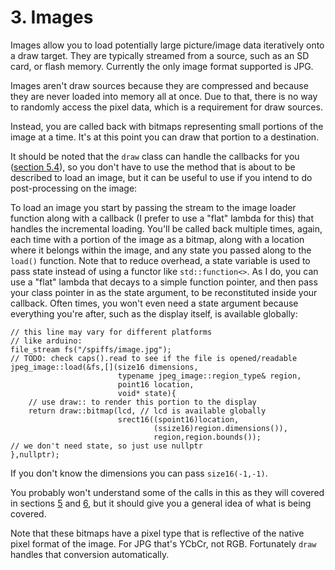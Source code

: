 <a name="3"></a>

# 3. Images

Images allow you to load potentially large picture/image data iteratively onto a draw target. They are typically streamed from a source, such as an SD card, or flash memory. Currently the only image format supported is JPG.

Images aren't draw sources because they are compressed and because they are never loaded into memory all at once. Due to that, there is no way to randomly access the pixel data, which is a requirement for draw sources.

Instead, you are called back with bitmaps representing small portions of the image at a time. It's at this point you can draw that portion to a destination.

It should be noted that the `draw` class can handle the callbacks for you ([section 5.4](./drawing.md#5.4)), so you don't have to use the method that is about to be described to load an image, but it can be useful to use if you intend to do post-processing on the image:

To load an image you start by passing the stream to the image loader function along with a callback (I prefer to use a "flat" lambda for this) that handles the incremental loading. You'll be called back multiple times, again, each time with a portion of the image as a bitmap, along with a location where it belongs within the image, and any state you passed along to the `load()` function. Note that to reduce overhead, a state variable is used to pass state instead of using a functor like `std::function<>`. As I do, you can use a "flat" lambda that decays to a simple function pointer, and then pass your class pointer in as the state argument, to be reconstituted inside your callback. Often times, you won't even need a state argument because everything you're after, such as the display itself, is available globally:
```
// this line may vary for different platforms
// like arduino:
file_stream fs("/spiffs/image.jpg");
// TODO: check caps().read to see if the file is opened/readable
jpeg_image::load(&fs,[](size16 dimensions,
                        typename jpeg_image::region_type& region,
                        point16 location,
                        void* state){
    // use draw:: to render this portion to the display
    return draw::bitmap(lcd, // lcd is available globally
                        srect16((spoint16)location,
                                (ssize16)region.dimensions()),
                                region,region.bounds());
// we don't need state, so just use nullptr
},nullptr);
```
If you don't know the dimensions you can pass `size16(-1,-1)`.

You probably won't understand some of the calls in this as they will covered in sections [5](./drawing.md) and [6](./positioning.md), but it should give you a general idea of what is being covered.

Note that these bitmaps have a pixel type that is reflective of the native pixel format of the image. For JPG that's YCbCr, not RGB. Fortunately `draw` handles that conversion automatically.
